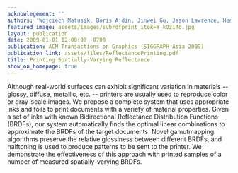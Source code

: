 ```yaml
---
acknowlegement: ''
authors: 'Wojciech Matusik, Boris Ajdin, Jinwei Gu, Jason Lawrence, Hendrik P. A. Lensch, Fabio Pellacini, and Szymon Rusinkiewicz. '
featured_image: assets/images/svbrdfprint_itok=Y_kOzi4o.jpg
layout: publication
date: 2009-01-01 12:00:00 -0700
publication: ACM Transactions on Graphics (SIGGRAPH Asia 2009)
publication_link: assets/files/ReflectancePrinting.pdf
title: Printing Spatially-Varying Reflectance
show_on_homepage: true
---
```


Although real-world surfaces can exhibit significant variation in materials -- glossy, diffuse, metallic, etc. -- printers are usually used to reproduce color or gray-scale images. We propose a complete system that uses appropriate inks and foils to print documents with a variety of material properties. Given a set of inks with known Bidirectional Reflectance Distribution Functions (BRDFs), our system automatically finds the optimal linear combinations to approximate the BRDFs of the target documents. Novel gamutmapping algorithms preserve the relative glossiness between different BRDFs, and halftoning is used to produce patterns to be sent to the printer. We demonstrate the effectiveness of this approach with printed samples of a number of measured spatially-varying BRDFs.
